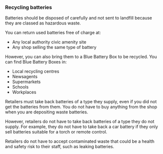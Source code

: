 ###  **Recycling batteries**

Batteries should be disposed of carefully and not sent to landfill because
they are classed as hazardous waste.

You can return used batteries free of charge at:

  * Any local authority civic amenity site 
  * Any shop selling the same type of battery 

However, you can also bring them to a Blue Battery Box to be recycled. You can
find Blue Battery Boxes in:

  * Local recycling centres 
  * Newsagents 
  * Supermarkets 
  * Schools 
  * Workplaces 

Retailers must take back batteries of a type they supply, even if you did not
get the batteries from them. You do not have to buy anything from the shop
when you are depositing waste batteries.

However, retailers do not have to take back batteries of a type they do not
supply. For example, they do not have to take back a car battery if they only
sell batteries suitable for a torch or remote control.

Retailers do not have to accept contaminated waste that could be a health and
safety risk to their staff, such as leaking batteries.
